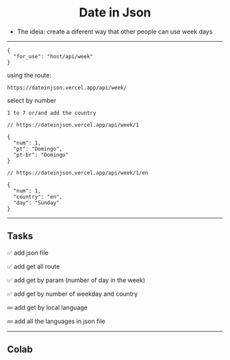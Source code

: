 <center>
    <h1>Date in Json</h1>
</center>

- The ideia: create a diferent way that other people can use week days
---


```
{
  "for_use": "host/api/week"
}
```

using the route:

```
https://dateinjson.vercel.app/api/week/
```

select by number

```
1 to 7 or/and add the country
```

```
// https://dateinjson.vercel.app/api/week/1

{
  "num": 1,
  "pt": "Domingo",
  "pt-br": "Domingo"
}
```

```
// https://dateinjson.vercel.app/api/week/1/en

{
  "num": 1,
  "country": "en",
  "day": "Sunday"
}
```
---

## Tasks

✅ add json file

✅ add get all route

✅ add get by param (number of day in the week)

✅ add get by number of weekday and country

💤 add get by local language

💤 add all the languages in json file

---
## Colab
